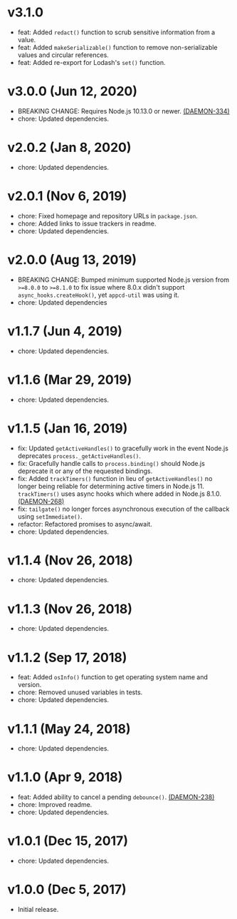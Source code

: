 # v3.1.0

 * feat: Added `redact()` function to scrub sensitive information from a value.
 * feat: Added `makeSerializable()` function to remove non-serializable values and circular
   references.
 * feat: Added re-export for Lodash's `set()` function.

# v3.0.0 (Jun 12, 2020)

 * BREAKING CHANGE: Requires Node.js 10.13.0 or newer.
   [(DAEMON-334)](https://jira.appcelerator.org/browse/DAEMON-334)
 * chore: Updated dependencies.

# v2.0.2 (Jan 8, 2020)

 * chore: Updated dependencies.

# v2.0.1 (Nov 6, 2019)

 * chore: Fixed homepage and repository URLs in `package.json`.
 * chore: Added links to issue trackers in readme.
 * chore: Updated dependencies.

# v2.0.0 (Aug 13, 2019)

 * BREAKING CHANGE: Bumped minimum supported Node.js version from `>=8.0.0` to `>=8.1.0` to fix
   issue where 8.0.x didn't support `async_hooks.createHook()`, yet `appcd-util` was using it.
 * chore: Updated dependencies

# v1.1.7 (Jun 4, 2019)

 * chore: Updated dependencies.

# v1.1.6 (Mar 29, 2019)

 * chore: Updated dependencies.

# v1.1.5 (Jan 16, 2019)

 * fix: Updated `getActiveHandles()` to gracefully work in the event Node.js deprecates
   `process._getActiveHandles()`.
 * fix: Gracefully handle calls to `process.binding()` should Node.js deprecate it or any of the
   requested bindings.
 * fix: Added `trackTimers()` function in lieu of `getActiveHandles()` no longer being reliable for
   determining active timers in Node.js 11. `trackTimers()` uses async hooks which where added in
   Node.js 8.1.0.
   [(DAEMON-268)](https://jira.appcelerator.org/browse/DAEMON-268)
 * fix: `tailgate()` no longer forces asynchronous execution of the callback using
   `setImmediate()`.
 * refactor: Refactored promises to async/await.
 * chore: Updated dependencies.

# v1.1.4 (Nov 26, 2018)

 * chore: Updated dependencies.

# v1.1.3 (Nov 26, 2018)

 * chore: Updated dependencies.

# v1.1.2 (Sep 17, 2018)

 * feat: Added `osInfo()` function to get operating system name and version.
 * chore: Removed unused variables in tests.
 * chore: Updated dependencies.

# v1.1.1 (May 24, 2018)

 * chore: Updated dependencies.

# v1.1.0 (Apr 9, 2018)

 * feat: Added ability to cancel a pending `debounce()`.
   [(DAEMON-238)](https://jira.appcelerator.org/browse/DAEMON-238)
 * chore: Improved readme.
 * chore: Updated dependencies.

# v1.0.1 (Dec 15, 2017)

 * chore: Updated dependencies.

# v1.0.0 (Dec 5, 2017)

 - Initial release.
